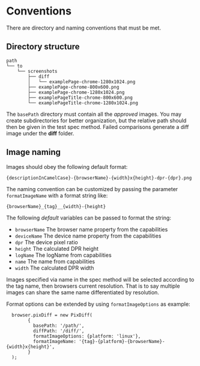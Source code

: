 # Conventions
There are directory and naming conventions that must be met.

## Directory structure
```text
path
└── to
    └── screenshots
        ├── diff
        │   └── examplePage-chrome-1280x1024.png
        ├── examplePage-chrome-800x600.png
        ├── examplePage-chrome-1280x1024.png
        ├── examplePageTitle-chrome-800x600.png
        └── examplePageTitle-chrome-1280x1024.png
```
The `basePath` directory must contain all the *approved* images. You may create subdirectories for better organization, but the relative path should then be given in the test spec method. Failed comparisons generate a diff image under the **diff** folder.

## Image naming

Images should obey the following default format:

```text
{descriptionInCamelCase}-{browserName}-{width}x{height}-dpr-{dpr}.png
```

The naming convention can be customized by passing the parameter ```formatImageName``` with a format string like:

```text
{browserName}_{tag}__{width}-{height}
```
The following *default* variables can be passed to format the string:
* `browserName` The browser name property from the capabilities
* `deviceName` The device name property from the capabilities
* `dpr` The device pixel ratio
* `height` The calculated DPR height
* `logName` The logName from capabilities
* `name` The name from capabilities
* `width` The calculated DPR width

Images specified via name in the spec method will be selected according to the tag name, then browsers current resolution. That is to say multiple images can share the same name differentiated by resolution.

Format options can be extended by using `formatImageOptions` as example:

```
  browser.pixDiff = new PixDiff(
        {
          basePath: '/path/',
          diffPath: '/diff/',
          formatImageOptions: {platform: 'linux'},
          formatImageName: '{tag}-{platform}-{browserName}-{width}x{height}',
        }
  );
```
